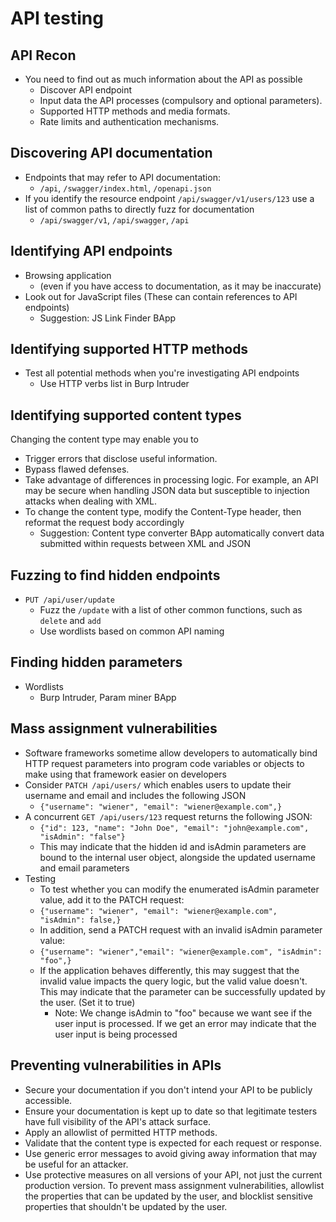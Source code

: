 # API testing

## API Recon

* You need to find out as much information about the API as possible
  * Discover API endpoint
  * Input data the API processes (compulsory and optional parameters).
  * Supported HTTP methods and media formats.
  * Rate limits and authentication mechanisms.

## Discovering API documentation

* Endpoints that may refer to API documentation:
  * `/api`, `/swagger/index.html`, `/openapi.json`
* If you identify the resource endpoint `/api/swagger/v1/users/123` use a list of common paths to directly fuzz for documentation
  * `/api/swagger/v1`, `/api/swagger`, `/api`

## Identifying API endpoints

* Browsing application
  * (even if you have access to documentation, as it may be inaccurate)
* Look out for JavaScript files (These can contain references to API endpoints)
  * Suggestion: JS Link Finder BApp


## Identifying supported HTTP methods

* Test all potential methods when you're investigating API endpoints
  * Use HTTP verbs list in Burp Intruder


## Identifying supported content types

Changing the content type may enable you to

* Trigger errors that disclose useful information.
* Bypass flawed defenses.
* Take advantage of differences in processing logic. For example, an API may be secure when handling JSON data but susceptible to injection attacks when dealing with XML.
* To change the content type, modify the Content-Type header, then reformat the request body accordingly
  * Suggestion: Content type converter BApp automatically convert data submitted within requests between XML and JSON

## Fuzzing to find hidden endpoints

* `PUT /api/user/update`
  * Fuzz the `/update` with a list of other common functions, such as `delete` and `add`
  * Use wordlists based on common API naming

## Finding hidden parameters

* Wordlists
  * Burp Intruder, Param miner BApp

## Mass assignment vulnerabilities

* Software frameworks sometime allow developers to automatically bind HTTP request parameters into program code variables or objects to make using that framework easier on developers
* Consider `PATCH /api/users/` which enables users to update their username and email and includes the following JSON
  * `{"username": "wiener", "email": "wiener@example.com",}`
* A concurrent `GET /api/users/123` request returns the following JSON:
  * `{"id": 123, "name": "John Doe", "email": "john@example.com", "isAdmin": "false"}`
  * This may indicate that the hidden id and isAdmin parameters are bound to the internal user object, alongside the updated username and email parameters
* Testing
  * To test whether you can modify the enumerated isAdmin parameter value, add it to the PATCH request:
  * `{"username": "wiener", "email": "wiener@example.com", "isAdmin": false,}`
  * In addition, send a PATCH request with an invalid isAdmin parameter value:
  * `{"username": "wiener","email": "wiener@example.com", "isAdmin": "foo",}`
  * If the application behaves differently, this may suggest that the invalid value impacts the query logic, but the valid value doesn't. This may indicate that the parameter can be successfully updated by the user. (Set it to true)
    * Note: We change isAdmin to "foo" because we want see if the user input is processed. If we get an error may indicate that the user input is being processed

## Preventing vulnerabilities in APIs

* Secure your documentation if you don't intend your API to be publicly accessible.
* Ensure your documentation is kept up to date so that legitimate testers have full visibility of the API's attack surface.
* Apply an allowlist of permitted HTTP methods.
* Validate that the content type is expected for each request or response.
* Use generic error messages to avoid giving away information that may be useful for an attacker.
* Use protective measures on all versions of your API, not just the current production version. To prevent mass assignment vulnerabilities, allowlist the properties that can be updated by the user, and blocklist sensitive properties that shouldn't be updated by the user.
